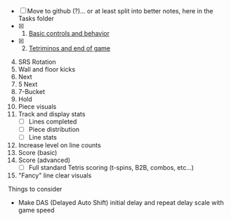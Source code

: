 - [ ] Move to github (?)... or at least split into better notes, here in the Tasks folder
- [x] 1) [Basic controls and behavior](done/Basic%20controls%20and%20behavior.md)
- [x] 2) [Tetriminos and end of game](done/Tetriminos%20and%20end%20of%20game.md)

4. SRS Rotation
5. Wall and floor kicks
6. Next
7. 5 Next
8. 7-Bucket
9. Hold
10. Piece visuals
11. Track and display stats
	- [ ] Lines completed
	- [ ] Piece distribution
	- [ ] Line stats
12. Increase level on line counts
13. Score (basic)
14. Score (advanced)
	- [ ] Full standard Tetris scoring (t-spins, B2B, combos, etc...)
15. "Fancy" line clear visuals

Things to consider
- Make DAS (Delayed Auto Shift) initial delay and repeat delay scale with game speed